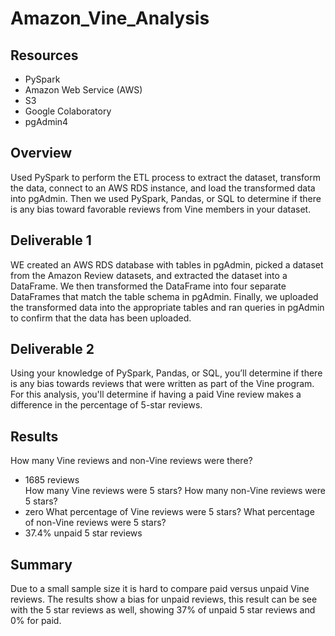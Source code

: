 # Amazon_Vine_Analysis  
## Resources  
* PySpark
* Amazon Web Service (AWS)
* S3
* Google Colaboratory
* pgAdmin4  
## Overview  
Used PySpark to perform the ETL process to extract the dataset, transform the data, connect to an AWS RDS instance, and load the transformed data into pgAdmin. Then we used PySpark, Pandas, or SQL to determine if there is any bias toward favorable reviews from Vine members in your dataset.  
## Deliverable 1  
WE created an AWS RDS database with tables in pgAdmin, picked a dataset from the Amazon Review datasets, and extracted the dataset into a DataFrame. We then transformed the DataFrame into four separate DataFrames that match the table schema in pgAdmin. Finally, we uploaded the transformed data into the appropriate tables and ran queries in pgAdmin to confirm that the data has been uploaded.  
## Deliverable 2  
Using your knowledge of PySpark, Pandas, or SQL, you’ll determine if there is any bias towards reviews that were written as part of the Vine program. For this analysis, you'll determine if having a paid Vine review makes a difference in the percentage of 5-star reviews.  

## Results  
How many Vine reviews and non-Vine reviews were there?  
* 1685 reviews  
How many Vine reviews were 5 stars? How many non-Vine reviews were 5 stars?  
* zero
What percentage of Vine reviews were 5 stars? What percentage of non-Vine reviews were 5 stars?  
* 37.4% unpaid 5 star reviews  

## Summary  

Due to a small sample size it is hard to compare paid versus unpaid Vine reviews. The results show a bias for unpaid reviews, this result can be see with the 5 star reviews as well, showing 37% of unpaid 5 star reviews and 0% for paid.

